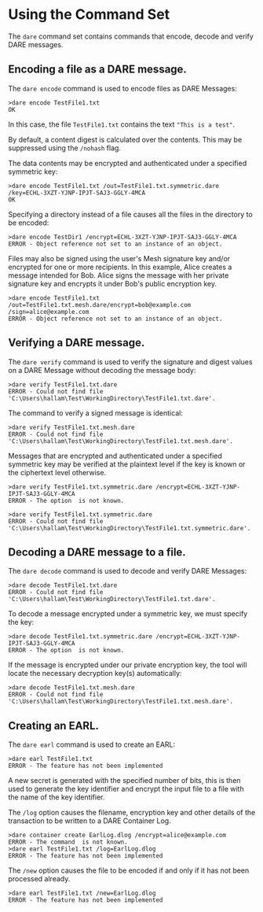 
# Using the  Command Set

The `dare` command set contains commands that encode, decode and verify 
DARE messages.

## Encoding a file as a DARE message.

The `dare encode` command is used to encode files as DARE Messages:


````
>dare encode TestFile1.txt
OK
````

In this case, the file `TestFile1.txt` contains the text `"This is a test"`.

By default, a content digest is calculated over the contents. This may be 
suppressed using the `/nohash` flag.

The data contents may be encrypted and authenticated under a specified symmetric key:


````
>dare encode TestFile1.txt /out=TestFile1.txt.symmetric.dare /key=ECHL-3XZT-YJNP-IPJT-SAJ3-GGLY-4MCA
OK
````

Specifying a directory instead of a file causes all the files in the directory to be 
encoded:


````
>dare encode TestDir1 /encrypt=ECHL-3XZT-YJNP-IPJT-SAJ3-GGLY-4MCA
ERROR - Object reference not set to an instance of an object.
````

Files may also be signed using the user's Mesh signature key and/or encrypted for one
or more recipients. In this example, Alice creates a message intended for Bob.
Alice signs the message with her private signature key and encrypts it under Bob's
public encryption key.


````
>dare encode TestFile1.txt /out=TestFile1.txt.mesh.dare/encrypt=bob@example.com /sign=alice@example.com
ERROR - Object reference not set to an instance of an object.
````


## Verifying a DARE message.

The `dare verify` command is used to verify the signature and 
digest values on a DARE Message without decoding the message body:


````
>dare verify TestFile1.txt.dare
ERROR - Could not find file 'C:\Users\hallam\Test\WorkingDirectory\TestFile1.txt.dare'.
````

The command to verify a signed message is identical:


````
>dare verify TestFile1.txt.mesh.dare
ERROR - Could not find file 'C:\Users\hallam\Test\WorkingDirectory\TestFile1.txt.mesh.dare'.
````

Messages that are encrypted and authenticated under a specified symmetric key 
may be verified at the plaintext level if the key is known or the ciphertext 
level otherwise.


````
>dare verify TestFile1.txt.symmetric.dare /encrypt=ECHL-3XZT-YJNP-IPJT-SAJ3-GGLY-4MCA
ERROR - The option  is not known.
````



````
>dare verify TestFile1.txt.symmetric.dare
ERROR - Could not find file 'C:\Users\hallam\Test\WorkingDirectory\TestFile1.txt.symmetric.dare'.
````

## Decoding a DARE message to a file.

The `dare decode` command is used to decode and verify DARE Messages:


````
>dare decode TestFile1.txt.dare
ERROR - Could not find file 'C:\Users\hallam\Test\WorkingDirectory\TestFile1.txt.dare'.
````

To decode a message encrypted under a symmetric key, we must specify the key:


````
>dare decode TestFile1.txt.symmetric.dare /encrypt=ECHL-3XZT-YJNP-IPJT-SAJ3-GGLY-4MCA
ERROR - The option  is not known.
````

If the message is encrypted under our private encryption key, the tool will locate
the necessary decryption key(s) automatically:


````
>dare decode TestFile1.txt.mesh.dare
ERROR - Could not find file 'C:\Users\hallam\Test\WorkingDirectory\TestFile1.txt.mesh.dare'.
````


## Creating an EARL.

The `dare earl` command is used to create an EARL:


````
>dare earl TestFile1.txt
ERROR - The feature has not been implemented
````

A new secret is generated with the specified number of bits, this is then used
to generate the key identifier and encrypt the input file to a file with the
name of the key identifier.

The `/log` option causes the filename, encryption key and other details of
the transaction to be written to a DARE Container Log.


````
>dare container create EarlLog.dlog /encrypt=alice@example.com
ERROR - The command  is not known.
>dare earl TestFile1.txt /log=EarlLog.dlog
ERROR - The feature has not been implemented
````

The `/new` option causes the file to be encoded if and only if it has not 
been processed already.


````
>dare earl TestFile1.txt /new=EarlLog.dlog
ERROR - The feature has not been implemented
````


